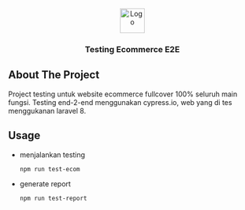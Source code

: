 <!-- PROJECT LOGO -->
<br />
<p align="center">
  <a href="https://github.com/fredysiswanto/e2e-ecommerce">
    <img src="https://fredysiswanto.github.io/projects/assets/images/logo_white.svg" alt="Logo" width="auto" height="50">
  </a>

  <h3 align="center">Testing Ecommerce E2E</h3>

## About The Project

Project testing untuk website ecommerce fullcover 100% seluruh main fungsi.
Testing end-2-end menggunakan cypress.io, web yang di tes menggukanan laravel 8.

<!-- GETTING STARTED -->

## Usage

- menjalankan testing

  ```sh
  npm run test-ecom

  ```

- generate report

  ```sh
  npm run test-report

  ```

<!-- ROADMAP -->
